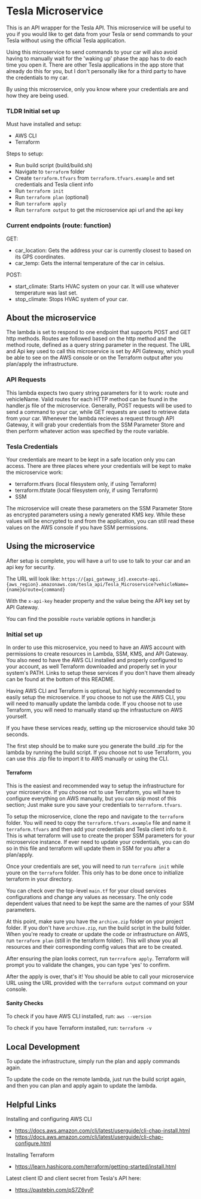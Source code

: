 # Tesla Microservice

This is an API wrapper for the Tesla API. This microservice will be useful to you if you would like to get data from your Tesla or send commands to your Tesla without using the official Tesla application.

Using this microservice to send commands to your car will also avoid having to manually wait for the 'waking up' phase the app has to do each time you open it. There are other Tesla applications in the app store that already do this for you, but I don't personally like for a third party to have the credentials to my car.

By using this microservice, only you know where your credentials are and how they are being used.

### TLDR Initial set up

Must have installed and setup:
- AWS CLI
- Terraform

Steps to setup:
- Run build script (build/build.sh)
- Navigate to `terraform` folder
- Create `terraform.tfvars` from `terraform.tfvars.example` and set credentials and Tesla client info
- Run `terraform init`
- Run `terraform plan` (optional)
- Run `terraform apply`
- Run `terraform output` to get the microservice api url and the api key

### Current endpoints (route: function)

GET:
- car_location:  Gets the address your car is currently closest to based on its GPS coordinates.
- car_temp:      Gets the internal temperature of the car in celsius.

POST:
- start_climate: Starts HVAC system on your car. It will use whatever temperature was last set.
- stop_climate:  Stops HVAC system of your car.

## About the microservice

The lambda is set to respond to one endpoint that supports POST and GET http methods. Routes are followed based on the http method and the method route, defined as a query string parameter in the request. The URL and Api key used to call this microservice is set by API Gateway, which youll be able to see on the AWS console or on the Terraform output after you plan/apply the infrastructure.

### API Requests

This lambda expects two query string parameters for it to work: route and vehicleName. Valid routes for each HTTP method can be found in the handler.js file of the microservice. Generally, POST requests will be used to send a command to your car, while GET requests are used to retrieve data from your car. Whenever the lambda recieves a request through API Gateway, it will grab your credentials from the SSM Parameter Store and then perform whatever action was specified by the route variable.


### Tesla Credentials

Your credentials are meant to be kept in a safe location only you can access. There are three places where your credentials will be kept to make the microservice work:

- terraform.tfvars (local filesystem only, if using Terraform)
- terraform.tfstate (local filesystem only, if using Terraform)
- SSM

The microservice will create these parameters on the SSM Parameter Store as encrypted parameters using a newly generated KMS key. While these values will be encrypted to and from the application, you can still read these values on the AWS console if you have SSM permissions.


## Using the microservice

After setup is complete, you will have a url to use to talk to your car and an api key for security.

The URL will look like: `https://{api_gateway_id}.execute-api.{aws_region}.amazonaws.com/tesla_api/Tesla_Microservice?vehicleName={name}&route={command}`

With the `x-api-key` header property and the value being the API key set by API Gateway.

You can find the possible `route` variable options in handler.js

### Initial set up

In order to use this microservice, you need to have an AWS account with permissions to create resources in Lambda, SSM, KMS, and API Gateway. You also need to have the AWS CLI installed and properly configured to your account, as well Terraform downloaded and properly set in your system's PATH. Links to setup these services if you don't have them already can be found at the bottom of this README.

Having AWS CLI and Terraform is optional, but highly recommended to easily setup the microservice. If you choose to not use the AWS CLI, you will need to manually update the lambda code. If you choose not to use Terraform, you will need to manually stand up the infrastucture on AWS yourself.

If you have these services ready, setting up the microservice should take 30 seconds.

The first step should be to make sure you generate the build .zip for the lambda by running the build script. If you choose not to use Terraform, you can use this .zip file to import it to AWS manually or using the CLI.

#### Terraform

This is the easiest and recommended way to setup the infrastructure for your microservice. If you choose not to use Terraform, you will have to configure everything on AWS manually, but you can skip most of this section; Just make sure you save your credentials to `terraform.tfvars`.

To setup the microservice, clone the repo and navigate to the `terraform` folder. You will need to copy the `terraform.tfvars.example` file and name it `terraform.tfvars` and then add your credentials and Tesla client info to it. This is what terraform will use to create the proper SSM parameters for your microservice instance. If ever need to update your credentials, you can do so in this file and terraform will update them in SSM for you after a plan/apply.

Once your credentials are set, you will need to run `terraform init` while youre on the `terraform` folder. This only has to be done once to initialize terraform in your directory.

You can check over the top-level `main.tf` for your cloud services configurations and change any values as necessary. The only code dependent values that need to be kept the same are the names of your SSM parameters.

At this point, make sure you have the `archive.zip` folder on your project folder. If you don't have `archive.zip`, run the build script in the build folder. When you're ready to create or update the code or infrastructure on AWS, run `terraform plan` (still in the terraform folder). This will show you all resources and their corresponding config values that are to be created.

After ensuring the plan looks correct, run `terrraform apply`. Terraform will prompt you to validate the changes, you can type 'yes' to confirm.

After the apply is over, that's it! You should be able to call your microservice URL using the URL provided with the `terraform output` command on your console.

#### Sanity Checks

To check if you have AWS CLI installed, run:
``` aws --version ```

To check if you have Terraform installed, run:
``` terraform -v ```


## Local Development

To update the infrastructure, simply run the plan and apply commands again.

To update the code on the remote lambda, just run the build script again, and then you can plan and apply again to update the lambda.


## Helpful Links

Installing and configuring AWS CLI
- <https://docs.aws.amazon.com/cli/latest/userguide/cli-chap-install.html>
- <https://docs.aws.amazon.com/cli/latest/userguide/cli-chap-configure.html>

Installing Terraform
- <https://learn.hashicorp.com/terraform/getting-started/install.html>

Latest client ID and client secret from Tesla's API here:
- <https://pastebin.com/pS7Z6yyP>
